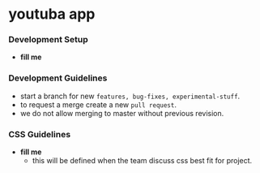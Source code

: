 # youtuba app

### Development Setup

- __fill me__

### Development Guidelines

- start a branch for new `features, bug-fixes, experimental-stuff`.
- to request a merge create a new `pull request`.
- we do not allow merging to master without previous revision.

### CSS Guidelines

- __fill me__
  - this will be defined when the team discuss css best fit for project.
